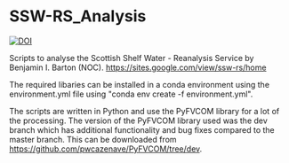 # SSW-RS_Analysis
[![DOI](https://zenodo.org/badge/663140229.svg)](https://zenodo.org/badge/latestdoi/663140229)

Scripts to analyse the Scottish Shelf Water - Reanalysis Service by Benjamin I. Barton (NOC). https://sites.google.com/view/ssw-rs/home

The required libaries can be installed in a conda environment using the environment.yml file using "conda env create -f environment.yml". 

The scripts are written in Python and use the PyFVCOM library for a lot of the processing. The version of the PyFVCOM library used was the dev branch which has additional functionality and bug fixes compared to the master branch. This can be downloaded from https://github.com/pwcazenave/PyFVCOM/tree/dev.
